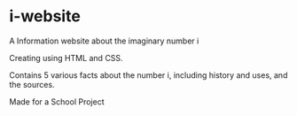 # i-website
A Information website about the imaginary number i

Creating using HTML and CSS. 

Contains 5 various facts about the number i, including history and uses, and the sources.

Made for a School Project
